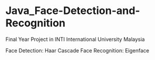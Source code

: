 # Java_Face-Detection-and-Recognition

Final Year Project in INTI International University Malaysia

Face Detection: Haar Cascade
Face Recognition: Eigenface
